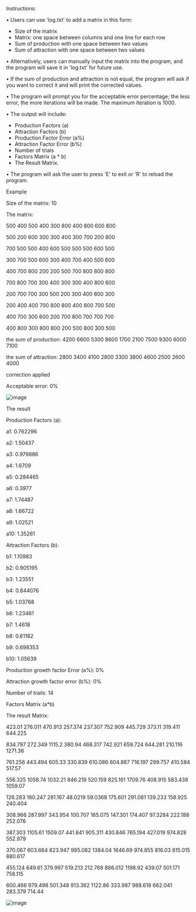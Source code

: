 Instructions:

• Users can use 'log.txt' to add a matrix in this form:
- Size of the matrix
- Matrix: one space between columns and one line for each row
- Sum of production with one space between two values
- Sum of attraction with one space between two values
  
• Alternatively, users can manually input the matrix into the program, and the program will save it in
'log.txt' for future use.

• If the sum of production and attraction is not equal, the program will ask if you want to correct it
and will print the corrected values.

• The program will prompt you for the acceptable error percentage; the less error, the more
iterations will be made. The maximum iteration is 1000.

• The output will include:
- Production Factors (a)
- Attraction Factors (b)
- Production Factor Error (a%)
- Attraction Factor Error (b%)
- Number of trials
- Factors Matrix (a * b)
- The Result Matrix.
  
• The program will ask the user to press 'E' to exit or 'R' to reload the program.


Example

Size of the matrix: 10

The matrix:

500 400 500 400 300 800 400 800 600 800

500 200 600 300 300 400 300 700 200 800

700 500 500 400 600 500 500 500 600 500

300 700 500 600 300 400 700 400 500 600

400 700 800 200 200 500 700 800 800 800

700 800 700 300 400 300 300 400 800 600

200 700 700 300 500 200 300 400 800 300

200 400 400 700 800 800 400 800 700 500

400 700 300 600 200 700 800 700 700 700

400 800 300 800 800 200 500 800 300 500

the sum of production: 
4200 6600 5300 8600 1700 2100 7500 9300 6000 7100

the sum of attraction: 
2800 3400 4100 2800 3300 3800 4600 2500 2600 4000

correction applied

Acceptable error: 0%


![image](https://github.com/AqramJR/Doubly-Constrained-Calculator/assets/99099093/6d321525-0872-4813-b0b2-43b82ae4df7a)

The result

Production Factors (a):

a1: 0.762296

a2: 1.50437

a3: 0.979886

a4: 1.6709

a5: 0.284465

a6: 0.3977

a7: 1.74487

a8: 1.66722

a9: 1.02521

a10: 1.35261


Attraction Factors (b):

b1: 1.10983

b2: 0.905195

b3: 1.23551

b4: 0.844076

b5: 1.03768

b6: 1.23461

b7: 1.4618

b8: 0.61182

b9: 0.698353

b10: 1.05639

Production growth factor Error (a%): 0%

Attraction growth factor error (b%): 0%

Number of trails: 14

Factors Matrix (a*b)


The result Matrix:

423.01    276.011    470.913    257.374    237.307    752.909    445.729    373.11    319.411    644.225

834.797    272.349    1115.2    380.94    468.317    742.921    659.724    644.281    210.116    1271.36

761.256    443.494    605.33    330.839    610.086    604.887    716.197    299.757    410.584    517.57

556.325    1058.74    1032.21    846.219    520.159    825.161    1709.76    408.915    583.438    1059.07

126.283    180.247    281.167    48.0219    59.0368    175.601    291.081    139.233    158.925    240.404

308.966    287.997    343.954    100.707    165.075    147.301    174.407    97.3284    222.188    252.076

387.303    1105.61    1509.07    441.841    905.311    430.846    765.194    427.019    974.828    552.979

370.067    603.664    823.947    985.082    1384.04    1646.69    974.855    816.03    815.015    880.617

455.124    649.61    379.997    519.213    212.768    886.012    1198.92    439.07    501.171    758.115

600.466    979.498    501.348    913.362    1122.86    333.987    988.618    662.041    283.379    714.44


![image](https://github.com/AqramJR/Doubly-Constrained-Calculator/assets/99099093/048cd8c7-d125-470d-b297-8fa0510ab4d2)






